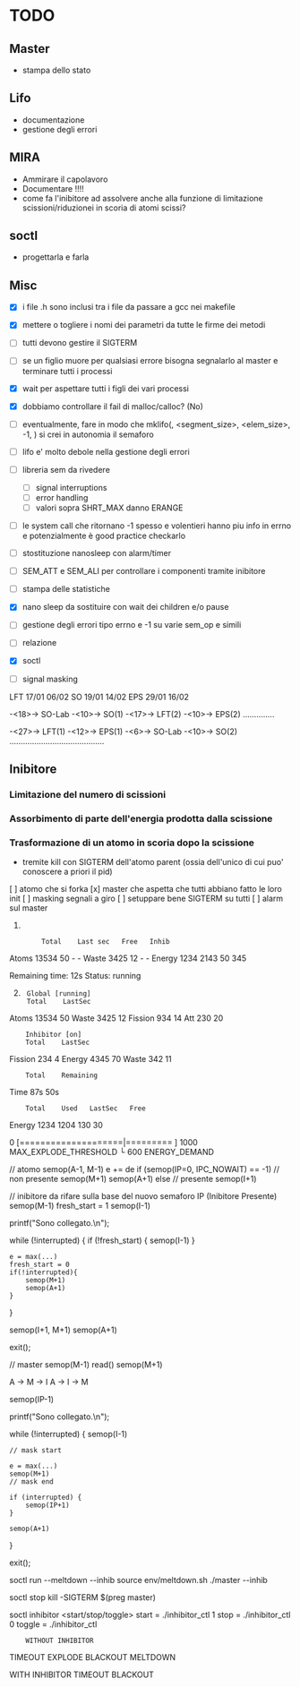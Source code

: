 # TODO

## Master
- stampa dello stato

## Lifo
- documentazione
- gestione degli errori

## MIRA
- Ammirare il capolavoro
- Documentare !!!!
- come fa l'inibitore ad assolvere anche alla funzione di limitazione scissioni/riduzionei in scoria di atomi scissi?

## soctl
- progettarla e farla

## Misc
- [x] i file .h sono inclusi tra i file da passare a gcc nei makefile
- [x] mettere o togliere i nomi dei parametri da tutte le firme dei metodi
- [ ] tutti devono gestire il SIGTERM
- [ ] se un figlio muore per qualsiasi errore bisogna segnalarlo al master e terminare tutti i processi
- [x] wait per aspettare tutti i figli dei vari processi
- [x] dobbiamo controllare il fail di malloc/calloc? (No)
- [ ] eventualmente, fare in modo che mklifo(<lifo>, <segment_size>, <elem_size>, -1, <ignored>) si crei in autonomia il semaforo
- [ ] lifo e' molto debole nella gestione degli errori
- [ ] libreria sem da rivedere
  - [ ] signal interruptions
  - [ ] error handling
  - [ ] valori sopra SHRT_MAX danno ERANGE
- [ ] le system call che ritornano -1 spesso e volentieri hanno piu info in errno e potenzialmente è good practice checkarlo
- [ ] stostituzione nanosleep con alarm/timer


- [ ] SEM_ATT e SEM_ALI per controllare i componenti tramite inibitore
- [ ] stampa delle statistiche
- [x] nano sleep da sostituire con wait dei children e/o pause
- [ ] gestione degli errori tipo errno e -1 su varie sem_op e simili
- [ ] relazione
- [x] soctl 
- [ ] signal masking


LFT     17/01   06/02
SO      19/01   14/02
EPS     29/01   16/02

-<18>-> SO-Lab -<10>-> SO(1) -<17>-> LFT(2) -<10>-> EPS(2)
                                            ..............

-<27>-> LFT(1) -<12>-> EPS(1) -<6>-> SO-Lab -<10>-> SO(2)
               ..........................................


## Inibitore

### Limitazione del numero di scissioni

### Assorbimento di parte dell'energia prodotta dalla scissione

### Trasformazione di un atomo in scoria dopo la scissione
- tremite kill con SIGTERM dell'atomo parent (ossia dell'unico di cui puo' conoscere a priori il pid)



[ ] atomo che si forka
[x] master che aspetta che tutti abbiano fatto le loro init
[ ] masking segnali a giro
[ ] setuppare bene SIGTERM su tutti
[ ] alarm sul master





1)

            Total    Last sec   Free   Inhib
Atoms       13534    50         -      -
Waste       3425     12         -      -
Energy      1234     2143       50     345

Remaining time: 12s
Status: running






2)
        Global [running]
        Total    LastSec
Atoms   13534    50
Waste   3425     12
Fission 934      14
Att     230      20

        Inhibitor [on]
        Total    LastSec
Fission 234      4
Energy  4345     70
Waste   342      11

        Total    Remaining
Time    87s      50s

        Total    Used   LastSec   Free
Energy  1234     1204   130       30











0 [====================|=========       ] 1000  MAX_EXPLODE_THRESHOLD
└ 600                       ENERGY_DEMAND






// atomo
semop(A-1, M-1)
    e += de
if (semop(IP=0, IPC_NOWAIT) == -1)
    // non presente
    semop(M+1)
    semop(A+1)
else
    // presente
    semop(I+1)


// inibitore da rifare sulla base del nuovo semaforo IP (Inibitore Presente)
semop(M-1)
    fresh_start = 1
    semop(I-1)

printf("Sono collegato.\n");

while (!interrupted) {
    if (!fresh_start) {
        semop(I-1)
    }
    
    e = max(...)
    fresh_start = 0
    if(!interrupted){
        semop(M+1)
        semop(A+1)
    }
}

semop(I+1, M+1)
semop(A+1)

exit();


// master
semop(M-1)
    read()
semop(M+1)


A -> M -> I
A -> I -> M







semop(IP-1)

printf("Sono collegato.\n");

while (!interrupted) {
    semop(I-1)

    // mask start

    e = max(...)
    semop(M+1)
    // mask end

    if (interrupted) {
        semop(IP+1)
    }

    semop(A+1)
}

exit();


soctl run --meltdown --inhib
    source env/meltdown.sh
    ./master --inhib

soctl stop
    kill -SIGTERM $(preg master)

soctl inhibitor <start/stop/toggle>
    start  = ./inhibitor_ctl 1
    stop   = ./inhibitor_ctl 0
    toggle = ./inhibitor_ctl



        WITHOUT INHIBITOR
TIMEOUT EXPLODE BLACKOUT MELTDOWN


 WITH INHIBITOR
TIMEOUT BLACKOUT